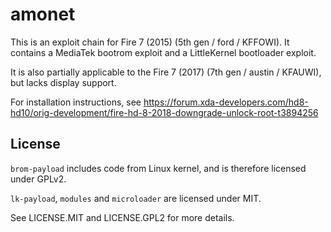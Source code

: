 # amonet

This is an exploit chain for Fire 7 (2015) (5th gen / ford / KFFOWI). It contains a MediaTek bootrom exploit and a LittleKernel bootloader exploit.

It is also partially applicable to the Fire 7 (2017) (7th gen / austin / KFAUWI), but lacks display support.

For installation instructions, see https://forum.xda-developers.com/hd8-hd10/orig-development/fire-hd-8-2018-downgrade-unlock-root-t3894256

## License

`brom-payload` includes code from Linux kernel, and is therefore licensed under GPLv2.

`lk-payload`, `modules` and `microloader` are licensed under MIT.

See LICENSE.MIT and LICENSE.GPL2 for more details.
